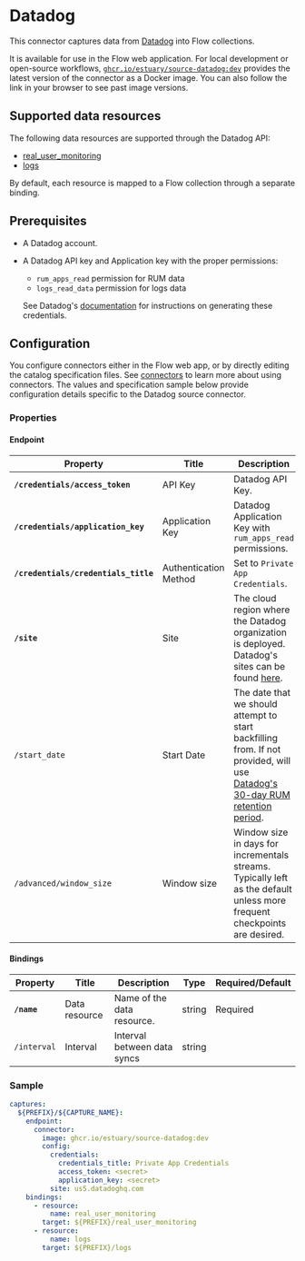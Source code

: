 # Datadog

This connector captures data from [Datadog](https://docs.datadoghq.com/api/latest) into Flow collections.

It is available for use in the Flow web application. For local development or open-source workflows, [`ghcr.io/estuary/source-datadog:dev`](https://ghcr.io/estuary/source-datadog:dev) provides the latest version of the connector as a Docker image. You can also follow the link in your browser to see past image versions.

## Supported data resources

The following data resources are supported through the Datadog API:

* [real_user_monitoring](https://docs.datadoghq.com/api/latest/rum)
* [logs](https://docs.datadoghq.com/api/latest/logs)

By default, each resource is mapped to a Flow collection through a separate binding.

## Prerequisites

* A Datadog account.
* A Datadog API key and Application key with the proper permissions:
    * `rum_apps_read` permission for RUM data
    * `logs_read_data` permission for logs data

    See Datadog's [documentation](https://docs.datadoghq.com/account_management/api-app-keys) for instructions on generating these credentials.

## Configuration

You configure connectors either in the Flow web app, or by directly editing the catalog specification files.
See [connectors](../../../concepts/connectors.md#using-connectors) to learn more about using connectors. The values and specification sample below provide configuration details specific to the Datadog source connector.

### Properties

#### Endpoint

| Property | Title | Description | Type | Required/Default |
|---|---|---|---|---|
| **`/credentials/access_token`** | API Key | Datadog API Key. | string | Required |
| **`/credentials/application_key`** | Application Key | Datadog Application Key with `rum_apps_read` permissions. | string | Required |
| **`/credentials/credentials_title`** | Authentication Method | Set to `Private App Credentials`. | string | Required |
| **`/site`** | Site | The cloud region where the Datadog organization is deployed. Datadog's sites can be found [here](https://docs.datadoghq.com/getting_started/site/#access-the-datadog-site). | string | Required |
| `/start_date` | Start Date | The date that we should attempt to start backfilling from. If not provided, will use [Datadog's 30-day RUM retention period](https://docs.datadoghq.com/real_user_monitoring/rum_without_limits/retention_filters/). | date | Not Required |
| `/advanced/window_size` | Window size | Window size in days for incrementals streams. Typically left as the default unless more frequent checkpoints are desired. | integer | 30 |

#### Bindings

| Property | Title | Description | Type | Required/Default |
|---|---|---|---|---|
| **`/name`** | Data resource | Name of the data resource. | string | Required |
| `/interval` | Interval | Interval between data syncs | string |          |

### Sample

```yaml
captures:
  ${PREFIX}/${CAPTURE_NAME}:
    endpoint:
      connector:
        image: ghcr.io/estuary/source-datadog:dev
        config:
          credentials:
            credentials_title: Private App Credentials
            access_token: <secret>
            application_key: <secret>
          site: us5.datadoghq.com
    bindings:
      - resource:
          name: real_user_monitoring
        target: ${PREFIX}/real_user_monitoring
      - resource:
          name: logs
        target: ${PREFIX}/logs
```
